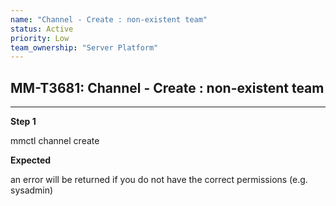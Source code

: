 ```yaml
---
name: "Channel - Create : non-existent team"
status: Active
priority: Low
team_ownership: "Server Platform"
---
```


## MM-T3681: Channel - Create : non-existent team

---

**Step 1**

mmctl channel create

**Expected**

an error will be returned if you do not have the correct permissions (e.g. sysadmin)
